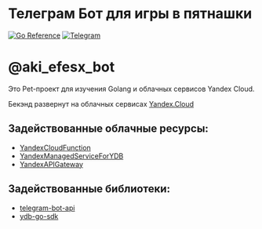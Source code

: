# Телеграм Бот для игры в пятнашки

[![Go Reference](https://pkg.go.dev/badge/github.com/go-telegram-bot-api/telegram-bot-api/v5.svg)](https://pkg.go.dev/github.com/go-telegram-bot-api/telegram-bot-api/v5)
[![Telegram](https://img.shields.io/badge/chat-on%20Telegram-2ba2d9.svg)](https://t.me/tg_tag_bot)

@aki_efesx_bot
==============

Это Pet-проект для изучения Golang и облачных сервисов Yandex Cloud.


Бекэнд развернут на облачных сервисах [Yandex.Cloud](https://cloud.yandex.ru/)

Задействованные облачные ресурсы:
---------------------------------
* [YandexCloudFunction](https://cloud.yandex.ru/services/functions)
* [YandexManagedServiceForYDB](https://cloud.yandex.ru/services/ydb)
* [YandexAPIGateway](https://cloud.yandex.ru/services/api-gateway)

Задействованные библиотеки:
---------------------------------
* [telegram-bot-api](https://github.com/go-telegram-bot-api/telegram-bot-api)
* [ydb-go-sdk](https://github.com/ydb-platform/ydb-go-sdk)
